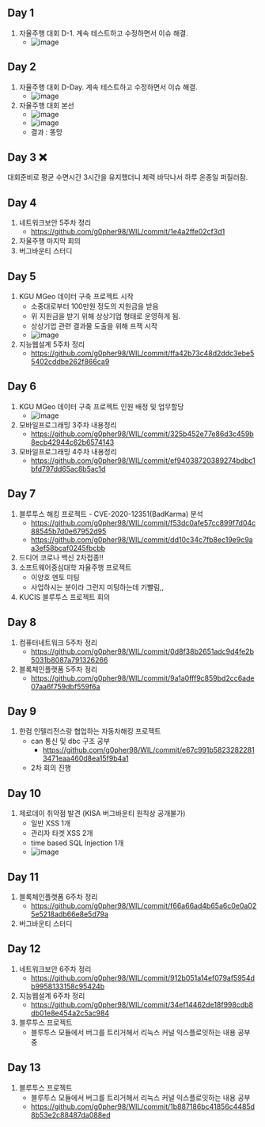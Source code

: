 ## Day 1
1. 자율주행 대회 D-1. 계속 테스트하고 수정하면서 이슈 해결.
    - ![image](https://user-images.githubusercontent.com/44149738/135823937-c2c61992-d132-4c9f-a14b-2cc1022b0df4.png)


## Day 2
1. 자율주행 대회 D-Day. 계속 테스트하고 수정하면서 이슈 해결.
    - ![image](https://user-images.githubusercontent.com/44149738/135824082-f9c47354-922a-47e1-a648-c81eb006dc0b.png)
2. 자율주행 대회 본선
    - ![image](https://user-images.githubusercontent.com/44149738/135824262-120f2da8-4e19-44fd-898d-0c6b8ba46a0a.png)
    - ![image](https://user-images.githubusercontent.com/44149738/135824542-76006e26-7f6a-4e85-8725-ee56636d481a.png)
    - 결과 : 똥망

## Day 3 ❌
대회준비로 평균 수면시간 3시간을 유지했더니 체력 바닥나서 하루 온종일 퍼질러잠.

## Day 4
1. 네트워크보안 5주차 정리
    - https://github.com/g0pher98/WIL/commit/1e4a2ffe02cf3d1
2. 자율주행 마지막 회의
3. 버그바운티 스터디

## Day 5
1. KGU MGeo 데이터 구축 프로젝트 시작
    - 소중대로부터 100만원 정도의 지원금을 받음
    - 위 지원금을 받기 위해 상상기업 형태로 운영하게 됨.
    - 상상기업 관련 결과물 도출을 위해 프젝 시작
    - ![image](https://user-images.githubusercontent.com/44149738/136318014-8cdac7d9-3c50-4e80-bfdb-90c4fb35cc9f.png)
2. 지능웹설계 5주차 정리
    - https://github.com/g0pher98/WIL/commit/ffa42b73c48d2ddc3ebe55402cddbe262f866ca9

## Day 6
1. KGU MGeo 데이터 구축 프로젝트 인원 배정 및 업무할당
    - ![image](https://user-images.githubusercontent.com/44149738/136318306-fa3297dd-d77f-4d00-bf58-4c7eaeaed812.png)
2. 모바일프로그래밍 3주차 내용정리
    - https://github.com/g0pher98/WIL/commit/325b452e77e86d3c459b8ecb42944c62b6574143
3. 모바일프로그래밍 4주차 내용정리
    - https://github.com/g0pher98/WIL/commit/ef94038720389274bdbc1bfd797dd65ac8b5ac1d

## Day 7
1. 블루투스 해킹 프로젝트 - CVE-2020-12351(BadKarma) 분석
    - https://github.com/g0pher98/WIL/commit/f53dc0afe57cc899f7d04c88545b7d0e67952d95
    - https://github.com/g0pher98/WIL/commit/dd10c34c7fb8ec19e9c9aa3ef58bcaf0245fbcbb
2. 드디어 코로나 백신 2차접종!!
3. 소프트웨어중심대학 자율주행 프로젝트
    - 이양호 멘토 미팅
    - 사업하시는 분이라 그런지 미팅하는데 기빨림,,
4. KUCIS 블루투스 프로젝트 회의

## Day 8
1. 컴퓨터네트워크 5주차 정리
    - https://github.com/g0pher98/WIL/commit/0d8f38b2651adc9d4fe2b5031b8087a791326266
2. 블록체인플랫폼 5주차 정리
    - https://github.com/g0pher98/WIL/commit/9a1a0fff9c859bd2cc6ade07aa6f759dbf559f6a

## Day 9
1. 한컴 인텔리전스랑 협업하는 자동차해킹 프로젝트
    - can 통신 및 dbc 구조 공부
        - https://github.com/g0pher98/WIL/commit/e67c991b58232822813471eaa460d8ea15f9b4a1
    - 2차 회의 진행

## Day 10
1. 제로데이 취약점 발견 (KISA 버그바운티 원칙상 공개불가)
    - 일반 XSS 1개
    - 관리자 타겟 XSS 2개
    - time based SQL Injection 1개
    - ![image](https://user-images.githubusercontent.com/44149738/136945348-fe5e435c-df98-413c-99a0-93ddfd91b648.png)

## Day 11
1. 블록체인플랫폼 6주차 정리
    - https://github.com/g0pher98/WIL/commit/f66a66ad4b65a6c0e0a025e5218adb66e8e5d79a
2. 버그바운티 스터디

## Day 12
1. 네트워크보안 6주차 정리
    - https://github.com/g0pher98/WIL/commit/912b051a14ef079af5954db9958133158c95424b
2. 지능웹설계 6주차 정리
    - https://github.com/g0pher98/WIL/commit/34ef14462de18f998cdb8db01e8e454a2c5ac984
3. 블루투스 프로젝트
    - 블루투스 모듈에서 버그를 트리거해서 리눅스 커널 익스플로잇하는 내용 공부중

## Day 13
1. 블루투스 프로젝트
    - 블루투스 모듈에서 버그를 트리거해서 리눅스 커널 익스플로잇하는 내용 공부
    - https://github.com/g0pher98/WIL/commit/1b887186bc41856c4485d8b53e2c88487da088ed

